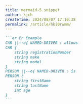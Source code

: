 ```yaml
---
title: mermaid-5.snippet
author: kjch
createTime: 2024/08/07 17:10:38
permalink: /article/hki0rwmm/
---
```

````md
```er Er Example
CAR ||--o{ NAMED-DRIVER : allows
CAR {
    string registrationNumber
    string make
    string model
}
PERSON ||--o{ NAMED-DRIVER : is
PERSON {
    string firstName
    string lastName
    int age
}
```
````

